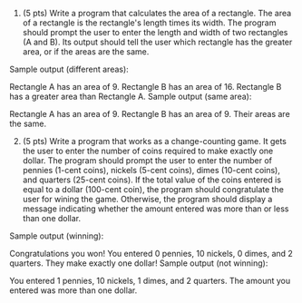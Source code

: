 1. (5 pts) Write a program that calculates the area of a rectangle. The area of a rectangle is the rectangle's length times its width. The program should prompt the user to enter the length and width of two rectangles (A and B). Its output should tell the user which rectangle has the greater area, or if the areas are the same. 

Sample output (different areas):

Rectangle A has an area of 9. Rectangle B has an area of 16. Rectangle B has a greater area than Rectangle A.
Sample output (same area):

Rectangle A has an area of 9. Rectangle B has an area of 9. Their areas are the same.

2. (5 pts) Write a program that works as a change-counting game. It gets the user to enter the number of coins required to make exactly one dollar. The program should prompt the user to enter the number of pennies (1-cent coins), nickels (5-cent coins), dimes (10-cent coins), and quarters (25-cent coins). If the total value of the coins entered is equal to a dollar (100-cent coin), the program should congratulate the user for wining the game. Otherwise, the program should display a message indicating whether the amount entered was more than or less than one dollar.  

Sample output (winning):

Congratulations you won! You entered 0 pennies, 10 nickels, 0 dimes, and 2 quarters. They make exactly one dollar!
Sample output (not winning):

You entered 1 pennies, 10 nickels, 1 dimes, and 2 quarters. The amount you entered was more than one dollar.

